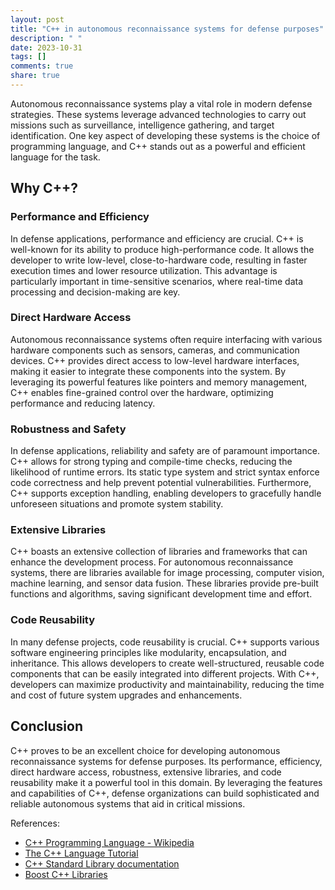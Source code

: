 ```yaml
---
layout: post
title: "C++ in autonomous reconnaissance systems for defense purposes"
description: " "
date: 2023-10-31
tags: []
comments: true
share: true
---
```


Autonomous reconnaissance systems play a vital role in modern defense strategies. These systems leverage advanced technologies to carry out missions such as surveillance, intelligence gathering, and target identification. One key aspect of developing these systems is the choice of programming language, and C++ stands out as a powerful and efficient language for the task.

## Why C++?

### Performance and Efficiency

In defense applications, performance and efficiency are crucial. C++ is well-known for its ability to produce high-performance code. It allows the developer to write low-level, close-to-hardware code, resulting in faster execution times and lower resource utilization. This advantage is particularly important in time-sensitive scenarios, where real-time data processing and decision-making are key.

### Direct Hardware Access

Autonomous reconnaissance systems often require interfacing with various hardware components such as sensors, cameras, and communication devices. C++ provides direct access to low-level hardware interfaces, making it easier to integrate these components into the system. By leveraging its powerful features like pointers and memory management, C++ enables fine-grained control over the hardware, optimizing performance and reducing latency.

### Robustness and Safety

In defense applications, reliability and safety are of paramount importance. C++ allows for strong typing and compile-time checks, reducing the likelihood of runtime errors. Its static type system and strict syntax enforce code correctness and help prevent potential vulnerabilities. Furthermore, C++ supports exception handling, enabling developers to gracefully handle unforeseen situations and promote system stability.

### Extensive Libraries

C++ boasts an extensive collection of libraries and frameworks that can enhance the development process. For autonomous reconnaissance systems, there are libraries available for image processing, computer vision, machine learning, and sensor data fusion. These libraries provide pre-built functions and algorithms, saving significant development time and effort.

### Code Reusability

In many defense projects, code reusability is crucial. C++ supports various software engineering principles like modularity, encapsulation, and inheritance. This allows developers to create well-structured, reusable code components that can be easily integrated into different projects. With C++, developers can maximize productivity and maintainability, reducing the time and cost of future system upgrades and enhancements.

## Conclusion

C++ proves to be an excellent choice for developing autonomous reconnaissance systems for defense purposes. Its performance, efficiency, direct hardware access, robustness, extensive libraries, and code reusability make it a powerful tool in this domain. By leveraging the features and capabilities of C++, defense organizations can build sophisticated and reliable autonomous systems that aid in critical missions.

References:
- [C++ Programming Language - Wikipedia](https://en.wikipedia.org/wiki/C%2B%2B)
- [The C++ Language Tutorial](http://www.cplusplus.com/doc/tutorial/)
- [C++ Standard Library documentation](https://en.cppreference.com/w/cpp)
- [Boost C++ Libraries](https://www.boost.org/)